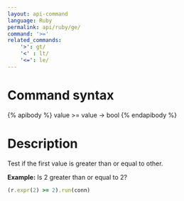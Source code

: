 ```yaml
---
layout: api-command 
language: Ruby
permalink: api/ruby/ge/
command: '>='
related_commands:
    '>': gt/
    '<' : lt/
    '<=': le/
---
```


# Command syntax #

{% apibody %}
value >= value &rarr; bool
{% endapibody %}

# Description #

Test if the first value is greater than or equal to other.

__Example:__ Is 2 greater than or equal to 2?

```rb
(r.expr(2) >= 2).run(conn)
```


